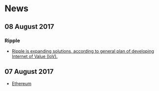 # News
## 08 August 2017
### Ripple
* [Ripple is expanding solutions, according to general plan of developing Internet of Value (IoV).](ripple_08-08-17.md)
## 07 August 2017
* [Ethereum](ethereum_07-08-17.md)

